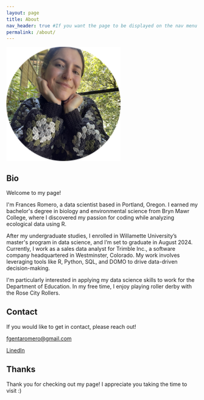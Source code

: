 ```yaml
---
layout: page
title: About
nav_header: true #If you want the page to be displayed on the nav menu on top of the site, leave "true" here. If not, you can leave it blank
permalink: /about/
---
```

<img src="IMG_2926.png" width="300" height="300">

## Bio

Welcome to my page! 

I'm Frances Romero, a data scientist based in Portland, Oregon. I earned my bachelor's degree in biology and environmental science from Bryn Mawr College, where I discovered my passion for coding while analyzing ecological data using R.

After my undergraduate studies, I enrolled in Willamette University’s master's program in data science, and I’m set to graduate in August 2024. Currently, I work as a sales data analyst for Trimble Inc., a software company headquartered in Westminster, Colorado. My work involves leveraging tools like R, Python, SQL, and DOMO to drive data-driven decision-making.

I'm particularly interested in applying my data science skills to work for the Department of Education. In my free time, I enjoy playing roller derby with the Rose City Rollers.

## Contact

If you would like to get in contact, please reach out!

fgentaromero@gmail.com

[LinedIn](https://www.linkedin.com/in/frances-romero/)

## Thanks

Thank you for checking out my page! I appreciate you taking the time to visit :) 
